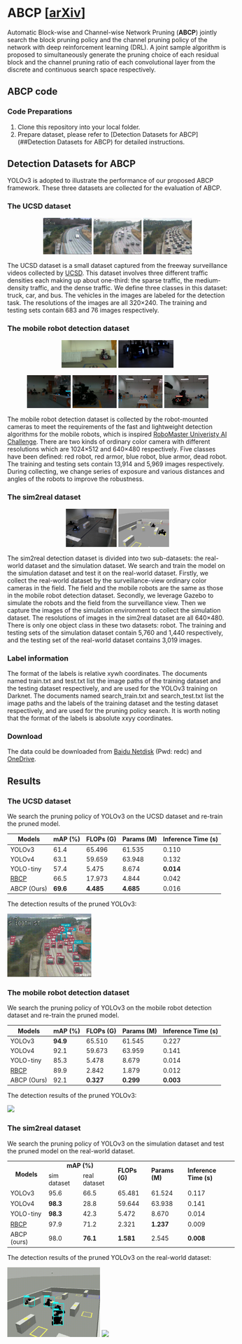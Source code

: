 # ABCP [[arXiv](https://arxiv.org/abs/2110.03858)]

Automatic Block-wise and Channel-wise Network Pruning (**ABCP**) jointly search the block pruning policy and the channel pruning policy of the network with deep reinforcement learning (DRL). A joint sample algorithm is proposed to simultaneously generate the pruning choice of each residual block and the channel pruning ratio of each convolutional layer from the discrete and continuous search space respectively.

## ABCP code

### Code Preparations
1. Clone this repository into your local folder.
2. Prepare dataset, please refer to [Detection Datasets for ABCP](##Detection Datasets for ABCP) for detailed instructions.

## Detection Datasets for ABCP

YOLOv3 is adopted to illustrate the performance of our proposed ABCP framework. These three datasets are collected for the evaluation of ABCP.

### The UCSD dataset

<p align="center"><img src="misc/UCSDsparse.jpg" width="22%"/>  <img src="misc/UCSDmedium.jpg" width="22%"/>  <img src="misc/UCSDdense.jpg" width="22%"/>
  
The UCSD dataset is a small dataset captured from the freeway surveillance videos collected by [UCSD](http://www.svcl.ucsd.edu/projects/traffic/). This dataset involves three different traffic densities each making up about one-third: the sparse traffic, the medium-density traffic, and the dense traffic. We define three classes in this dataset: truck, car, and bus. The vehicles in the images are labeled for the detection task. The resolutions of the images are all 320×240. The training and testing sets contain 683 and 76 images respectively.

### The mobile robot detection dataset

<p align="center"><img src="misc/robot1.jpg" width="25%"/>  <img src="misc/robot2.jpg" width="25%"/>
<p align="center"><img src="misc/robot3.jpg" width="20%"/>  <img src="misc/robot4.jpg" width="20%"/> <img src="misc/robot5.jpg" width="20%"/> <img src="misc/robot6.jpg" width="20%"/>
  
The mobile robot detection dataset is collected by the robot-mounted cameras to meet the requirements of the fast and lightweight detection algorithms for the mobile robots, which is inspired [RoboMaster Univeristy AI Challenge](https://www.robomaster.com/en-US/robo/icra). There are two kinds of ordinary color camera with different resolutions which are 1024×512 and 640×480 respectively. Five classes have been defined: red robot, red armor, blue robot, blue armor, dead robot. The training and testing sets contain 13,914 and 5,969 images respectively. During collecting, we change series of exposure and various distances and angles of the robots to improve the robustness.
  
### The sim2real dataset
  
<p align="center"><img src="misc/real-world.jpg" width="23%"/>  <img src="misc/simulation.jpg" width="23%"/>

The sim2real detection dataset is divided into two sub-datasets: the real-world dataset and the simulation dataset. We search and train the model on the simulation dataset and test it on the real-world dataset. Firstly, we collect the real-world dataset by the surveillance-view ordinary color cameras in the field. The field and the mobile robots are the same as those in the mobile robot detection dataset. Secondly, we leverage Gazebo to simulate the robots and the field from the surveillance view. Then we capture the images of the simulation environment to collect the simulation dataset. The resolutions of images in the sim2real dataset are all 640×480. There is only one object class in these two datasets: robot. The training and testing sets of the simulation dataset contain 5,760 and 1,440 respectively, and the testing set of the real-world dataset contains 3,019 images.

### Label information 
The format of the labels is relative xywh coordinates. The documents named train.txt and test.txt list the image paths of the training dataset and the testing dataset respectively, and are used for the YOLOv3 training on Darknet.  The documents named search_train.txt and search_test.txt list the image paths and the labels of the training dataset and the testing dataset respectively, and are used for the pruning policy search. It is worth noting that the format of the labels is absolute xxyy coordinates. 
  
### Download
The data could be downloaded from [Baidu Netdisk](https://pan.baidu.com/s/1RmhjxdZqri_V5GCBnrtI5w) (Pwd: redc) and [OneDrive](https://1drv.ms/u/s!Asc-xz451d9bnSpIYWq_qetgJh5y?e=YcaGWM).
  
## Results
 
### The UCSD dataset

We search the pruning policy of YOLOv3 on the UCSD dataset and re-train the pruned model.

| Models          | mAP (%)  | FLOPs (G) | Params (M) | Inference Time (s) |
| --------------- | -------- | --------- | ---------- | ------------------ |
| YOLOv3          | 61.4     | 65.496    | 61.535     | 0.110              |
| YOLOv4          | 63.1     | 59.659    | 63.948     | 0.132              |
| YOLO-tiny       | 57.4     | 5.475     | 8.674      | **0.014**          |
|[RBCP](https://ieeexplore.ieee.org/abstract/document/9412687)| 66.5     | 17.973    | 4.844      | 0.042              |
| ABCP (Ours)     | **69.6** | **4.485** | **4.685**  | 0.016              |

The detection results of the pruned YOLOv3:
<p align="left"> <img src="misc/UCSD.gif" width="38%"/>
  
### The mobile robot detection dataset
  
We search the pruning policy of YOLOv3 on the mobile robot detection dataset and re-train the pruned model.
  
| Models      | mAP (%)  | FLOPs (G) | Params (M) | Inference Time (s) |
| ----------- | -------- | --------- | ---------- | ------------------ |
| YOLOv3      | **94.9** | 65.510    | 61.545     | 0.227              |
| YOLOv4      | 92.1     | 59.673    | 63.959     | 0.141              |
| YOLO-tiny   | 85.3     | 5.478     | 8.679      | 0.014              |
|[RBCP](https://ieeexplore.ieee.org/abstract/document/9412687)| 89.9     | 2.842     | 1.879      | 0.012              |
| ABCP (Ours) | 92.1     | **0.327** | **0.299**  | **0.003**          |
  
The detection results of the pruned YOLOv3:
<p align="left"> <img src="misc/mobilerobot.gif" width="42%"/>
  
### The sim2real dataset
  
We search the pruning policy of YOLOv3 on the simulation dataset and test the pruned model on the real-world dataset.
  
<table border=0 cellpadding=0 cellspacing=0 width=518 style='border-collapse:
 collapse;table-layout:fixed;width:390pt'>
 <col class=xl65 width=84 style='mso-width-source:userset;mso-width-alt:2688;
 width:63pt'>
 <col class=xl65 width=81 style='mso-width-source:userset;mso-width-alt:2602;
 width:61pt'>
 <col class=xl65 width=82 style='mso-width-source:userset;mso-width-alt:2624;
 width:62pt'>
 <col class=xl65 width=70 style='mso-width-source:userset;mso-width-alt:2240;
 width:53pt'>
 <col class=xl65 width=80 style='mso-width-source:userset;mso-width-alt:2560;
 width:60pt'>
 <col class=xl65 width=121 style='mso-width-source:userset;mso-width-alt:3882;
 width:91pt'>
 <tr height=19 style='height:14.0pt'>
  <td rowspan=2 height=38 class=xl65 width=115 style='height:28.0pt;width:63pt' align="center"><b>Models</b></td>
  <td colspan=2 class=xl65 width=163 style='width:123pt' align="center"><b>mAP (%)</b></td>
  <td rowspan=2 class=xl65 width=100 style='width:53pt'><b>FLOPs (G)</b></td>
  <td rowspan=2 class=xl65 width=110 style='width:60pt'><b>Params (M)</b></td>
  <td rowspan=2 class=xl65 width=165 style='width:91pt'><b>Inference Time (s)</b></td>
 </tr>
 <tr height=19 style='height:14.0pt'>
  <td height=19 class=xl65 style='height:14.0pt'>sim dataset</td>
  <td class=xl65>real dataset</td>
 </tr>
 <tr height=19 style='height:14.0pt'>
  <td height=19 class=xl65 style='height:14.0pt'>YOLOv3</td>
  <td class=xl66>95.6 </td>
  <td class=xl66>66.5 </td>
  <td class=xl67>65.481 </td>
  <td class=xl67>61.524 </td>
  <td class=xl67>0.117 </td>
 </tr>
 <tr height=19 style='height:14.0pt'>
  <td height=19 class=xl65 style='height:14.0pt'>YOLOv4</td>
  <td class=xl66><b>98.3</b> </td>
  <td class=xl66>28.8 </td>
  <td class=xl67>59.644 </td>
  <td class=xl67>63.938 </td>
  <td class=xl67>0.141 </td>
 </tr>
 <tr height=19 style='height:14.0pt'>
  <td height=19 class=xl65 style='height:14.0pt'>YOLO-tiny</td>
  <td class=xl66><b>98.3</b> </td>
  <td class=xl66>42.3 </td>
  <td class=xl67>5.472 </td>
  <td class=xl67>8.670 </td>
  <td class=xl67>0.014 </td>
 </tr>
 <tr height=19 style='height:14.0pt'>
  <td height=19 class=xl65 style='height:14.0pt'><a href="https://ieeexplore.ieee.org/abstract/document/9412687">RBCP<a/></td>
  <td class=xl66>97.9 </td>
  <td class=xl66>71.2 </td>
  <td class=xl67>2.321 </td>
  <td class=xl67><b>1.237</b> </td>
  <td class=xl67>0.009 </td>
 </tr>
 <tr height=19 style='height:14.0pt'>
  <td height=19 class=xl65 style='height:14.0pt'>ABCP (ours)</td>
  <td class=xl66>98.0 </td>
  <td class=xl66><b>76.1</b> </td>
  <td class=xl67><b>1.581</b> </td>
  <td class=xl67>2.545 </td>
  <td class=xl67><b>0.008</b> </td>
 </tr>
</table>

The detection results of the pruned YOLOv3 on the real-world dataset:
<p align="left"> <img src="misc/sim.gif" width="42%"/> <img src="misc/sim2real.gif" width="42%"/>

